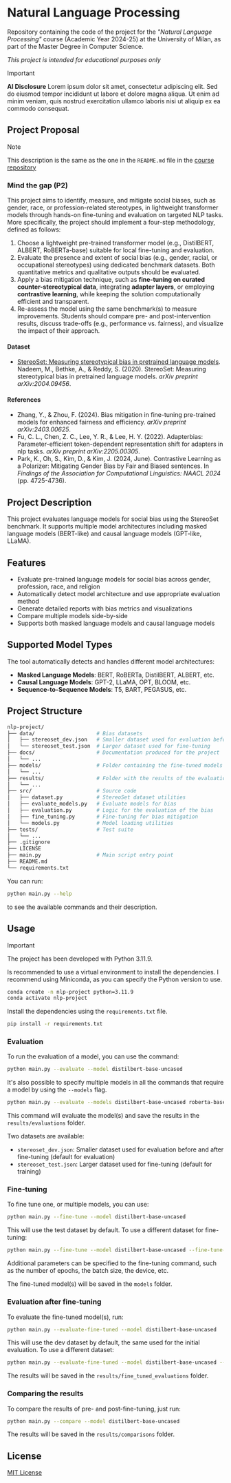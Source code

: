 # Natural Language Processing

Repository containing the code of the project for the _"Natural Language Processing"_ course (Academic Year 2024-25) at the University of Milan, as part of the Master Degree in Computer Science.

_This project is intended for educational purposes only_


> [!IMPORTANT]
> **AI Disclosure**
> Lorem ipsum dolor sit amet, consectetur adipiscing elit. Sed do eiusmod tempor incididunt ut labore et dolore magna aliqua. Ut enim ad minim veniam, quis nostrud exercitation ullamco laboris nisi ut aliquip ex ea commodo consequat.

## Project Proposal
> [!NOTE]
> This description is the same as the one in the `README.md` file in the [course repository](https://github.com/afflint/nlp/blob/main/2024-25/projects/nlp-projects-2024-25.md#mind-the-gap-p2)

### Mind the gap (P2)

This project aims to identify, measure, and mitigate social biases, such as gender, race, or profession-related stereotypes, in lightweight transformer models through hands-on fine-tuning and evaluation on targeted NLP tasks. More specifically, the project should implement a four-step methodology, defined as follows:

1. Choose a lightweight pre-trained transformer model (e.g., DistilBERT, ALBERT, RoBERTa-base) suitable for local fine-tuning and evaluation.
2. Evaluate the presence and extent of social bias (e.g., gender, racial, or occupational stereotypes) using dedicated benchmark datasets. Both quantitative metrics and qualitative outputs should be evaluated.
3. Apply a bias mitigation technique, such as **fine-tuning on curated counter-stereotypical data**, integrating **adapter layers**, or employing **contrastive learning**, while keeping the solution computationally efficient and transparent.
4. Re-assess the model using the same benchmark(s) to measure improvements. Students should compare pre- and post-intervention results, discuss trade-offs (e.g., performance vs. fairness), and visualize the impact of their approach.

#### Dataset

- [StereoSet: Measuring stereotypical bias in pretrained language models](https://github.com/moinnadeem/StereoSet). Nadeem, M., Bethke, A., & Reddy, S. (2020). StereoSet: Measuring stereotypical bias in pretrained language models. *arXiv preprint arXiv:2004.09456*.

#### References

- Zhang, Y., & Zhou, F. (2024). Bias mitigation in fine-tuning pre-trained models for enhanced fairness and efficiency. *arXiv preprint arXiv:2403.00625*.
- Fu, C. L., Chen, Z. C., Lee, Y. R., & Lee, H. Y. (2022). Adapterbias: Parameter-efficient token-dependent representation shift for adapters in nlp tasks. *arXiv preprint arXiv:2205.00305*.
- Park, K., Oh, S., Kim, D., & Kim, J. (2024, June). Contrastive Learning as a Polarizer: Mitigating Gender Bias by Fair and Biased sentences. In *Findings of the Association for Computational Linguistics: NAACL 2024* (pp. 4725-4736).

## Project Description

This project evaluates language models for social bias using the StereoSet benchmark. It supports multiple model architectures including masked language models (BERT-like) and causal language models (GPT-like, LLaMA).

## Features

- Evaluate pre-trained language models for social bias across gender, profession, race, and religion
- Automatically detect model architecture and use appropriate evaluation method
- Generate detailed reports with bias metrics and visualizations
- Compare multiple models side-by-side
- Supports both masked language models and causal language models

## Supported Model Types

The tool automatically detects and handles different model architectures:

- **Masked Language Models**: BERT, RoBERTa, DistilBERT, ALBERT, etc.
- **Causal Language Models**: GPT-2, LLaMA, OPT, BLOOM, etc.
- **Sequence-to-Sequence Models**: T5, BART, PEGASUS, etc.

## Project Structure

```bash
nlp-project/
├── data/                    # Bias datasets
│   ├── stereoset_dev.json   # Smaller dataset used for evaluation before and after fine-tuning
│   └── stereoset_test.json  # Larger dataset used for fine-tuning
├── docs/                    # Documentation produced for the project
│   └── ...
├── models/                  # Folder containing the fine-tuned models
│   └── ...
├── results/                 # Folder with the results of the evaluation 
│   └── ...
├── src/                     # Source code
│   ├── dataset.py           # StereoSet dataset utilities
│   ├── evaluate_models.py   # Evaluate models for bias
│   ├── evaluation.py        # Logic for the evaluation of the bias
│   ├── fine_tuning.py       # Fine-tuning for bias mitigation
│   └── models.py            # Model loading utilities
├── tests/                   # Test suite
│   └── ...
├── .gitignore
├── LICENSE
├── main.py                  # Main script entry point
├── README.md
└── requirements.txt
```

You can run:

```bash
python main.py --help
```

to see the available commands and their description.

## Usage

> [!IMPORTANT]
> The project has been developed with Python 3.11.9.

Is recommended to use a virtual environment to install the dependencies. I recommend using Miniconda, as you can specify the Python version to use.

```bash
conda create -n nlp-project python=3.11.9
conda activate nlp-project
```

Install the dependencies using the `requirements.txt` file.

```bash
pip install -r requirements.txt
```

### Evaluation

To run the evaluation of a model, you can use the command:

```bash
python main.py --evaluate --model distilbert-base-uncased
```

It's also possible to specify multiple models in all the commands that require a model by using the `--models` flag.

```bash
python main.py --evaluate --models distilbert-base-uncased roberta-base
```

This command will evaluate the model(s) and save the results in the `results/evaluations` folder.

Two datasets are available:
- `stereoset_dev.json`: Smaller dataset used for evaluation before and after fine-tuning (default for evaluation)
- `stereoset_test.json`: Larger dataset used for fine-tuning (default for training)

### Fine-tuning

To fine tune one, or multiple models, you can use:

```bash
python main.py --fine-tune --model distilbert-base-uncased
```

This will use the test dataset by default. To use a different dataset for fine-tuning:

```bash
python main.py --fine-tune --model distilbert-base-uncased --fine-tune-split dev
```

Additional parameters can be specified to the fine-tuning command, such as the number of epochs, the batch size, the device, etc.

The fine-tuned model(s) will be saved in the `models` folder.

### Evaluation after fine-tuning

To evaluate the fine-tuned model(s), run:

```bash
python main.py --evaluate-fine-tuned --model distilbert-base-uncased
```

This will use the dev dataset by default, the same used for the initial evaluation. To use a different dataset:

```bash
python main.py --evaluate-fine-tuned --model distilbert-base-uncased --split test
```

The results will be saved in the `results/fine_tuned_evaluations` folder.

### Comparing the results

To compare the results of pre- and post-fine-tuning, just run:

```bash
python main.py --compare --model distilbert-base-uncased
```

The results will be saved in the `results/comparisons` folder.

## License

[MIT License](LICENSE)